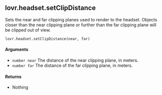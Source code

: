 <!--
category: reference
-->

lovr.headset.setClipDistance
---

Sets the near and far clipping planes used to render to the headset.  Objects closer than the
near clipping plane or further than the far clipping plane will be clipped out of view.

    lovr.headset.setClipDistance(near, far)

#### Arguments

- `number near` The distance of the near clipping plane, in meters.
- `number far` The distance of the far clipping plane, in meters.

#### Returns

- Nothing
